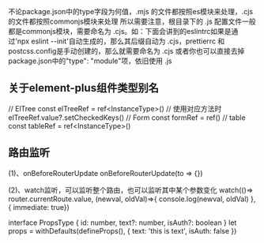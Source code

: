 不论package.json中的type字段为何值，.mjs 的文件都按照es模块来处理，.cjs 的文件都按照commonjs模块来处理
所以需要注意，根目录下的 .js 配置文件一般都是commonjs模块，需要命名为 .cjs。如：下面会讲到的eslintrc如果是通过'npx eslint --init'自动生成的，那么其后缀自动为 .cjs，prettierrc 和 postcss.config是手动创建的，那么就需要命名为 .cjs
或者你也可以直接去掉package.json中的"type": "module"项，依旧使用 .js 


## 关于element-plus组件类型别名

// ElTree
const elTreeRef = ref<InstanceType<type ElTree>>()
// 使用对应方法时
elTreeRef.value?.setCheckedKeys()
// Form
const formRef = ref<FormInstance>()
// table
const tableRef = ref<InstanceType<type ElTable>>()

## 路由监听
(1)、onBeforeRouterUpdate
onBeforeRouterUpdate(to => {})

(2)、watch监听，可以监听整个路由，也可以监听其中某个参数变化
watch(()=> router.currentRoute.value, (newval, oldVal)=>{
  console.log(newval, oldVal)
}, { immediate: true})



interface PropsType {
  id: number,
  text?: number,
  isAuth?: boolean
}
let props = withDefaults(defineProps<PropsType>(), {
  text: 'this is text',
  isAuth: false
})